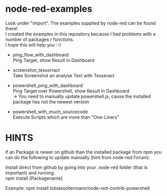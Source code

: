 # node-red-examples
Look under "import". The examples supplied by node-red can be found there!</br>
I created the examples in this repository because I had problems with a number of packages / functions. </br>
I hope this will help you :-)

* ping_flow_with_dashboard</br>
    Ping Target, show Result in Dashboard
    
* screenshot_tesserract</br>
    Take Screenshot an analyse Text with Tesseract
    
* powershell_ping_with_dashboard</br>
    Ping Target over Powershell, show Result in Dashboard</br>
    -> You need to manually update powershell.js, cause the installed package has not the newest version

* powershell_with_much_sourcecode</br>
    Execute Scripts which are more than "One-Liners"


# HINTS
If an Package is newer on github than the installed package from npm you can do the following to update manually (hint from node-red Forum):

Install direct from github by going into your .node-red folder (that is important) and running</br>
npm install [Packagename] 

Example: npm install tobiassoltermann/node-red-contrib-powershell
